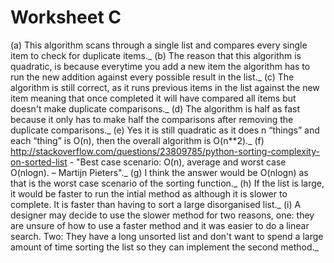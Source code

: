 # Worksheet C

(a) This algorithm scans through a single list and compares every single item to check for duplicate items._
(b) The reason that this algorithm is quadratic, is because everytime you add a new item the algorithm has to run the new addition against every possible result in the list._
(c) The algorithm is still correct, as it runs previous items in the list against the new item meaning that once completed it will have compared all items but doesn't make duplicate comparisons._
(d) The algorithm is half as fast because it only has to make half the comparisons after removing the duplicate comparisons._
(e) Yes it is still quadratic as it does n “things” and each “thing” is O(n), then the overall algorithm is O(n**2)._
(f) http://stackoverflow.com/questions/23809785/python-sorting-complexity-on-sorted-list - "Best case scenario: O(n), average and worst case O(nlogn). – Martijn Pieters"._
(g) I think the answer would be O(nlogn) as that is the worst case scenario of the sorting function._
(h) If the list is large, it would be faster to run the intial method as although it is slower to complete. It is faster than having to sort a large disorganised list._
(i) A designer may decide to use the slower method for two reasons, one: they are unsure of how to use a faster method and it was easier to do a linear search. Two: They have a long unsorted list and don't want to spend a large amount of time sorting the list so they can implement the second method._
